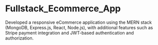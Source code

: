 # Fullstack_Ecommerce_App
Developed a responsive eCommerce application using the MERN stack (MongoDB, Express.js, React, Node.js), with additional features such as Stripe payment integration and JWT-based authentication and authorization.

